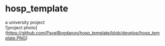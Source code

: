 # hosp_template
a university project
</br>
![project photo] (https://github.com/PavelBogdanov/hosp_template/blob/develop/hosp_template.PNG)

